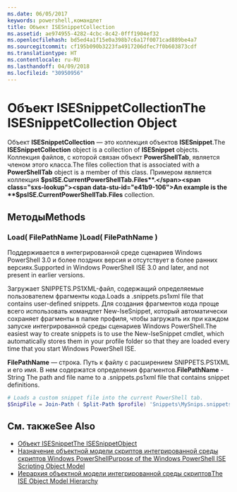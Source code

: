 ```yaml
---
ms.date: 06/05/2017
keywords: powershell,командлет
title: Объект ISESnippetCollection
ms.assetid: ae974955-4282-4cbc-8c42-0fff1904ef32
ms.openlocfilehash: bd5ed4a1f15e0a398b7c6a17f0071cad889be4a7
ms.sourcegitcommit: cf195b090b3223fa4917206dfec7f0b603873cdf
ms.translationtype: HT
ms.contentlocale: ru-RU
ms.lasthandoff: 04/09/2018
ms.locfileid: "30950956"
---
```

# <a name="the-isesnippetcollection-object"></a><span data-ttu-id="e41b9-103">Объект ISESnippetCollection</span><span class="sxs-lookup"><span data-stu-id="e41b9-103">The ISESnippetCollection Object</span></span>

<span data-ttu-id="e41b9-104">Объект **ISESnippetCollection** — это коллекция объектов **ISESnippet**.</span><span class="sxs-lookup"><span data-stu-id="e41b9-104">The **ISESnippetCollection** object is a collection of **ISESnippet** objects.</span></span> <span data-ttu-id="e41b9-105">Коллекция файлов, с которой связан объект **PowerShellTab**, является членом этого класса.</span><span class="sxs-lookup"><span data-stu-id="e41b9-105">The files collection that is associated with a **PowerShellTab** object is a member of this class.</span></span> <span data-ttu-id="e41b9-106">Примером является коллекция **$psISE.CurrentPowerShellTab.Files**.</span><span class="sxs-lookup"><span data-stu-id="e41b9-106">An example is the **$psISE.CurrentPowerShellTab.Files** collection.</span></span>

## <a name="methods"></a><span data-ttu-id="e41b9-107">Методы</span><span class="sxs-lookup"><span data-stu-id="e41b9-107">Methods</span></span>

### <a name="load-filepathname-"></a><span data-ttu-id="e41b9-108">Load\( FilePathName \)</span><span class="sxs-lookup"><span data-stu-id="e41b9-108">Load\( FilePathName \)</span></span>

<span data-ttu-id="e41b9-109">Поддерживается в интегрированной среде сценариев Windows PowerShell 3.0 и более поздних версия и отсутствует в более ранних версиях.</span><span class="sxs-lookup"><span data-stu-id="e41b9-109">Supported in Windows PowerShell ISE 3.0 and later, and not present in earlier versions.</span></span>

<span data-ttu-id="e41b9-110">Загружает SNIPPETS.PS1XML-файл, содержащий определяемые пользователем фрагменты кода.</span><span class="sxs-lookup"><span data-stu-id="e41b9-110">Loads a .snippets.ps1xml file that contains user-defined snippets.</span></span> <span data-ttu-id="e41b9-111">Для создания фрагментов кода проще всего использовать командлет New-IseSnippet, который автоматически сохраняет фрагменты в папке профиля, чтобы загружать их при каждом запуске интегрированной среды сценариев Windows PowerShell.</span><span class="sxs-lookup"><span data-stu-id="e41b9-111">The easiest way to create snippets is to use the New-IseSnippet cmdlet, which automatically stores them in your profile folder so that they are loaded every time that you start Windows PowerShell ISE.</span></span>

<span data-ttu-id="e41b9-112">**FilePathName** — строка. Путь к файлу с расширением SNIPPETS.PS1XML и его имя. В нем содержатся определения фрагментов.</span><span class="sxs-lookup"><span data-stu-id="e41b9-112">**FilePathName** - String The path and file name to a .snippets.ps1xml file that contains snippet definitions.</span></span>

```powershell
# Loads a custom snippet file into the current PowerShell tab.
$SnipFile = Join-Path ( Split-Path $profile) 'Snippets\MySnips.snippets.ps1xml' $psISE.CurrentPowerShellTab.Snippets.Add($SnipPath)
```

## <a name="see-also"></a><span data-ttu-id="e41b9-113">См. также</span><span class="sxs-lookup"><span data-stu-id="e41b9-113">See Also</span></span>

- [<span data-ttu-id="e41b9-114">Объект ISESnippet</span><span class="sxs-lookup"><span data-stu-id="e41b9-114">The ISESnippetObject</span></span>](The-ISESnippetObject.md)
- [<span data-ttu-id="e41b9-115">Назначение объектной модели скриптов интегрированной среды скриптов Windows PowerShell</span><span class="sxs-lookup"><span data-stu-id="e41b9-115">Purpose of the Windows PowerShell ISE Scripting Object Model</span></span>](Purpose-of-the-Windows-PowerShell-ISE-Scripting-Object-Model.md)
- [<span data-ttu-id="e41b9-116">Иерархия объектной модели интегрированной среды скриптов</span><span class="sxs-lookup"><span data-stu-id="e41b9-116">The ISE Object Model Hierarchy</span></span>](The-ISE-Object-Model-Hierarchy.md)
